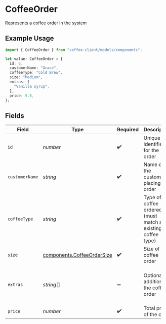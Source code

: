 # CoffeeOrder

Represents a coffee order in the system

## Example Usage

```typescript
import { CoffeeOrder } from "coffee-client/models/components";

let value: CoffeeOrder = {
  id: 6,
  customerName: "Grace",
  coffeeType: "Cold Brew",
  size: "Medium",
  extras: [
    "Vanilla syrup",
  ],
  price: 5.5,
};
```

## Fields

| Field                                                                    | Type                                                                     | Required                                                                 | Description                                                              | Example                                                                  |
| ------------------------------------------------------------------------ | ------------------------------------------------------------------------ | ------------------------------------------------------------------------ | ------------------------------------------------------------------------ | ------------------------------------------------------------------------ |
| `id`                                                                     | *number*                                                                 | :heavy_check_mark:                                                       | Unique identifier for the order                                          | 1                                                                        |
| `customerName`                                                           | *string*                                                                 | :heavy_check_mark:                                                       | Name of the customer placing the order                                   | Alice                                                                    |
| `coffeeType`                                                             | *string*                                                                 | :heavy_check_mark:                                                       | Type of coffee ordered (must match an existing coffee type)              | Latte                                                                    |
| `size`                                                                   | [components.CoffeeOrderSize](../../models/components/coffeeordersize.md) | :heavy_check_mark:                                                       | Size of the coffee order                                                 | Medium                                                                   |
| `extras`                                                                 | *string*[]                                                               | :heavy_minus_sign:                                                       | Optional additions to the coffee order                                   | [<br/>"Extra shot",<br/>"Soy milk"<br/>]                                 |
| `price`                                                                  | *number*                                                                 | :heavy_check_mark:                                                       | Total price of the order                                                 | 4.5                                                                      |
